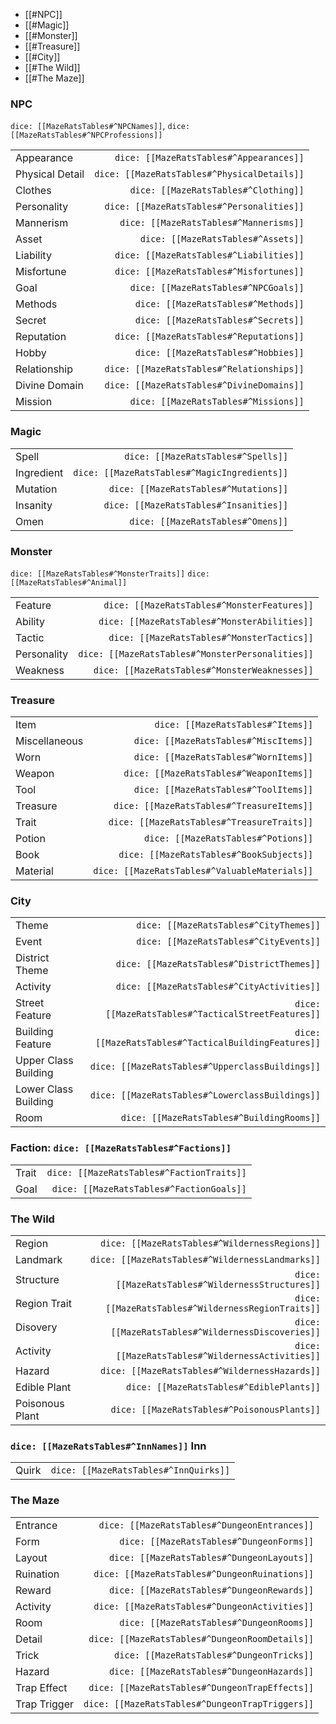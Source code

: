 - [[#NPC]]
- [[#Magic]]
- [[#Monster]]
- [[#Treasure]]
- [[#City]]
- [[#The Wild]]
- [[#The Maze]]

### NPC

`dice: [[MazeRatsTables#^NPCNames]]`, `dice: [[MazeRatsTables#^NPCProfessions]]`

| | |
| - | -: |
| Appearance | `dice: [[MazeRatsTables#^Appearances]]` |
| Physical Detail |`dice: [[MazeRatsTables#^PhysicalDetails]]` |
| Clothes | `dice: [[MazeRatsTables#^Clothing]]` |
| Personality | `dice: [[MazeRatsTables#^Personalities]]` |
| Mannerism | `dice: [[MazeRatsTables#^Mannerisms]]` |
| Asset | `dice: [[MazeRatsTables#^Assets]]` |
| Liability | `dice: [[MazeRatsTables#^Liabilities]]` |
| Misfortune | `dice: [[MazeRatsTables#^Misfortunes]]` |
| Goal | `dice: [[MazeRatsTables#^NPCGoals]]` |
| Methods | `dice: [[MazeRatsTables#^Methods]]` |
| Secret | `dice: [[MazeRatsTables#^Secrets]]` |
| Reputation | `dice: [[MazeRatsTables#^Reputations]]` |
| Hobby | `dice: [[MazeRatsTables#^Hobbies]]` |
| Relationship | `dice: [[MazeRatsTables#^Relationships]]` |
| Divine Domain | `dice: [[MazeRatsTables#^DivineDomains]]` |
| Mission | `dice: [[MazeRatsTables#^Missions]]` |


### Magic
| | |
| - | -: |
| Spell | `dice: [[MazeRatsTables#^Spells]]` |
| Ingredient | `dice: [[MazeRatsTables#^MagicIngredients]]` |
| Mutation | `dice: [[MazeRatsTables#^Mutations]]` |
| Insanity | `dice: [[MazeRatsTables#^Insanities]]` |
| Omen | `dice: [[MazeRatsTables#^Omens]]` |


### Monster 

`dice: [[MazeRatsTables#^MonsterTraits]]` `dice: [[MazeRatsTables#^Animal]]`

| | |
| - | -: |
| Feature | `dice: [[MazeRatsTables#^MonsterFeatures]]` |
| Ability | `dice: [[MazeRatsTables#^MonsterAbilities]]` |
| Tactic | `dice: [[MazeRatsTables#^MonsterTactics]]` |
| Personality | `dice: [[MazeRatsTables#^MonsterPersonalities]]` |
| Weakness | `dice: [[MazeRatsTables#^MonsterWeaknesses]]` |


### Treasure
| | |
| - | -: |
| Item | `dice: [[MazeRatsTables#^Items]]` |
| Miscellaneous | `dice: [[MazeRatsTables#^MiscItems]]` |
| Worn | `dice: [[MazeRatsTables#^WornItems]]` |
| Weapon | `dice: [[MazeRatsTables#^WeaponItems]]` |
| Tool | `dice: [[MazeRatsTables#^ToolItems]]` |
| Treasure | `dice: [[MazeRatsTables#^TreasureItems]]` |
| Trait | `dice: [[MazeRatsTables#^TreasureTraits]]` |
| Potion | `dice: [[MazeRatsTables#^Potions]]` |
| Book | `dice: [[MazeRatsTables#^BookSubjects]]` |
| Material | `dice: [[MazeRatsTables#^ValuableMaterials]]` | 


### City
| | |
| - | -: |
| Theme | `dice: [[MazeRatsTables#^CityThemes]]` |
| Event | `dice: [[MazeRatsTables#^CityEvents]]` |
| District Theme | `dice: [[MazeRatsTables#^DistrictThemes]]` |
| Activity | `dice: [[MazeRatsTables#^CityActivities]]` |
| Street Feature | `dice: [[MazeRatsTables#^TacticalStreetFeatures]]` |
| Building Feature | `dice: [[MazeRatsTables#^TacticalBuildingFeatures]]` |
| Upper Class Building | `dice: [[MazeRatsTables#^UpperclassBuildings]]` |
| Lower Class Building | `dice: [[MazeRatsTables#^LowerclassBuildings]]` |
| Room | `dice: [[MazeRatsTables#^BuildingRooms]]` |

### Faction: `dice: [[MazeRatsTables#^Factions]]`
| | |
| - | -: |
| Trait | `dice: [[MazeRatsTables#^FactionTraits]]` |
| Goal | `dice: [[MazeRatsTables#^FactionGoals]]` |


### The Wild
| | |
| - | -: |
| Region | `dice: [[MazeRatsTables#^WildernessRegions]]` |
| Landmark | `dice: [[MazeRatsTables#^WildernessLandmarks]]` |
| Structure | `dice: [[MazeRatsTables#^WildernessStructures]]` |
| Region Trait | `dice: [[MazeRatsTables#^WildernessRegionTraits]]` |
| Disovery | `dice: [[MazeRatsTables#^WildernessDiscoveries]]` |
| Activity | `dice: [[MazeRatsTables#^WildernessActivities]]` |
| Hazard | `dice: [[MazeRatsTables#^WildernessHazards]]` |
| Edible Plant | `dice: [[MazeRatsTables#^EdiblePlants]]` |
| Poisonous Plant | `dice: [[MazeRatsTables#^PoisonousPlants]]` |

### `dice: [[MazeRatsTables#^InnNames]]` Inn
| | |
| - | -: |
| Quirk | `dice: [[MazeRatsTables#^InnQuirks]]` |


### The Maze
| | |
| - | -: |
| Entrance | `dice: [[MazeRatsTables#^DungeonEntrances]]` |
| Form | `dice: [[MazeRatsTables#^DungeonForms]]` |
| Layout | `dice: [[MazeRatsTables#^DungeonLayouts]]` |
| Ruination | `dice: [[MazeRatsTables#^DungeonRuinations]]` |
| Reward | `dice: [[MazeRatsTables#^DungeonRewards]]` |
| Activity | `dice: [[MazeRatsTables#^DungeonActivities]]` |
| Room | `dice: [[MazeRatsTables#^DungeonRooms]]` |
| Detail | `dice: [[MazeRatsTables#^DungeonRoomDetails]]` |
| Trick | `dice: [[MazeRatsTables#^DungeonTricks]]` |
| Hazard | `dice: [[MazeRatsTables#^DungeonHazards]]` |
| Trap Effect | `dice: [[MazeRatsTables#^DungeonTrapEffects]]` |
| Trap Trigger | `dice: [[MazeRatsTables#^DungeonTrapTriggers]]` |
